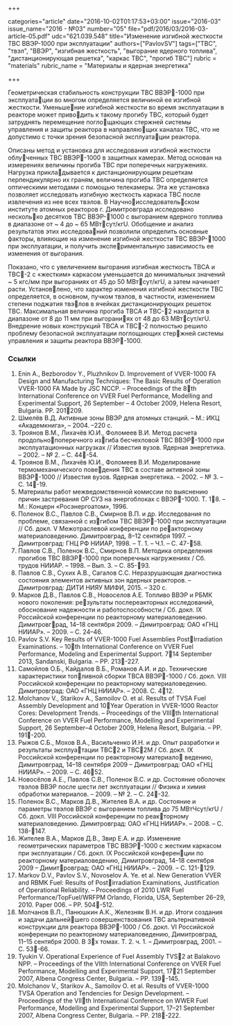 +++

categories="article"
date="2016-10-02T01:17:53+03:00"
issue="2016-03"
issue_name="2016 - №03"
number="05"
file="pdf/2016/03/2016-03-article-05.pdf"
udc="621.039.548"
title="Изменение изгибной жесткости ТВС ВВЭР-1000 при эксплуатации"
authors=["PavlovSV"]
tags=["ТВС", "твэл", "ВВЭР", "изгибная жесткость", "выгорание ядерного топлива", "дистанционирующая решетка", "каркас ТВС", "прогиб ТВС"]
rubric = "materials"
rubric_name = "Материалы и ядерная энергетика"

+++

Геометрическая стабильность конструкции ТВС ВВЭР-1000 при эксплуатации во многом определяется величиной ее изгибной жесткости.
Уменьшение изгибной жесткости во время эксплуатации в реакторе может приводить к такому прогибу ТВС, который будет затруднять перемещение поглощающих стержней системы управления и защиты реактора в направляющих каналах ТВС, что не допустимо с точки зрения безопасной эксплуатации реактора.

Описаны метод и установка для исследования изгибной жесткости облученных ТВС ВВЭР-1000 в защитных камерах. 
Метод основан на измерениях величины прогиба ТВС при поперечных нагружениях. 
Нагрузка прикладывается к дистанционирующим решеткам перпендикулярно их граням, величина прогиба ТВС определяется оптическими методами с помощью телекамеры. 
Эта же установка позволяет исследовать изгибную жесткость каркаса ТВС после извлечения из нее всех твэлов. 
В Научноисследовательском институте атомных реакторов г. Димитровграда исследовано несколько десятков ТВС ВВЭР-1000 с выгоранием ядерного топлива в диапазоне от ~ 4 до ~ 65 МВт⋅сут/кгU. 
Обобщение и анализ результатов этих исследований позволили определить основные факторы, влияющие на изменение изгибной жесткости ТВС ВВЭР-1000 при эксплуатации, и получить экспериментальную зависимость ее изменения от выгорания.

Показано, что с увеличением выгорания изгибная жесткость ТВСА и ТВС-2 с «жестким» каркасом уменьшается до минимальных значений ~ 5 кгс/мм при выгораниях от 45 до 50 МВт⋅сут/кгU, а затем начинает расти. 
Установлено, что характер изменения изгибной жесткости ТВС определяется, в основном, пучком твэлов, в частности, изменением степени поджатия твэлов в ячейках дистанционирующих решеток ТВС. 
Максимальная величина прогиба ТВСА и ТВС-2 находится в диапазоне от 8 до 11 мм при выгораниях от 48 до 63 МВт⋅сут/кгU. 
Внедрение новых конструкций ТВСА и ТВС-2 полностью решило проблему безопасной эксплуатации поглощающих стержней системы управления и защиты реактора ВВЭР-1000.

### Ссылки

1. Enin A., Bezborodov Y., Pluzhnikov D. Improvement of VVER-1000 FA Design and Manufacturing Techniques: The Basic Results of Operation VVER-1000 FA Made by JSC NCCP. – Proceedings of the 8th International Conference on VVER Fuel Performance, Modelling and Experimental Support, 26 September – 4 October 2009, Helena Resort, Bulgaria. РP. 201209.
2. Шмелёв В.Д. Активные зоны ВВЭР для атомных станций. – М.: ИКЦ «Академкнига», – 2004. –220 с.
3. Троянов В.М., Лихачёв Ю.И., Фоломеев В.И. Метод расчета продольнопоперечного изгиба бесчехловой ТВС ВВЭР-1000 при эксплуатационных нагрузках // Известия вузов. Ядерная энергетика. – 2002. – № 2. – С. 44-54.
4. Троянов В.М., Лихачёв Ю.И., Фоломеев В.И. Моделирование термомеханического поведения ТВС в составе активной зоны ВВЭР-1000 // Известия вузов. Ядерная энергетика. – 2002. – № 3. – С. 14-19.
5. Материалы работ межведомственной комиссии по выяснению причин застревания ОР СУЗ на энергоблоках с ВВЭР-1000. Т. 18. – М.: Концерн «Росэнергоатом», 1996.
6. Поленок В.С., Павлов С.В., Смирнов В.П. и др. Исследования по проблеме, связанной с изгибом ТВС ВВЭР-1000 при эксплуатации // Сб. докл. V Межотраслевой конференции по реакторному материаловедению. Димитровград, 8–12 сентября 1997. – Димитровград: ГНЦ РФ НИИАР, 1998. – Т. 1. – Ч.1. – С. 47-58.
7. Павлов С.В., Поленок В.С., Смирнов В.П. Методика определения прогибов ТВС ВВЭР-1000 при поперечных нагружениях / Сб. трудов НИИАР. – 1998. – Вып. 3. – С. 85-93.
8. Павлов С.В., Сухих А.В., Сагалов С.С. Неразрушающая диагностика состояния элементов активных зон ядерных реакторов. – Димитровград: ДИТИ НИЯУ МИФИ, 2015. – 320 с.
9. Марков Д.В., Павлов С.В., Новоселов А.Е. Топливо ВВЭР и РБМК нового поколения: результаты послереакторных исследований, обоснование надежности и работоспособности / Сб. докл. IX Российской конференции по реакторному материаловедению. Димитровград, 14–18 сентября 2009. – Димитровград: ОАО «ГНЦ НИИАР». – 2009. – С. 24–46.
10. Pavlov S.V. Key Results of VVER-1000 Fuel Assemblies PostIrradiation Examinations. – 10th International Conference on VVER Fuel Performance, Modeling and Experimental Support. 714 September 2013, Sandanski, Bulgaria. – PP. 213-227.
11. Самойлов О.Б., Кайдалов В.Б., Романов А.И. и др. Технические характеристики топливной сборки ТВСА ВВЭР-1000 / Сб. докл. VIII Российской конференции по реакторному материаловедению. Димитровград: ОАО «ГНЦ НИИАР». – 2008. С. 412.
12. Molchanov V., Starikov A., Samoilov O. et al. Results of TVSA Fuel Assembly Development and 10Year Operation in VVER-1000 Reactor Cores: Development Trends. – Proceedings of the VIIIth International Conference on VVER Fuel Performance, Modelling and Experimental Support, 26 September–4 October 2009, Helena Resort, Bulgaria. – PР. 191-200.
13. Рыжов С.Б., Мохов В.А., Васильченко И.Н. и др. Опыт разработки и результаты эксплуатации ТВС2 и ТВС2М / Сб. докл. IX Российской конференции по реакторному материало ведению, Димитровград, 14–18 сентября 2009 – Димитровград: ОАО «ГНЦ НИИАР». – 2009. – С. 4652.
14. Новосёлов А.Е., Павлов С.В., Поленок В.С. и др. Состояние оболочек твэлов ВВЭР после шести лет эксплуатации // Физика и химия обработки материалов. – 2009. – № 2. – С. 24-32.
15. Поленок В.С., Марков Д.В., Жителев В.А. и др. Состояние и параметры твэлов ВВЭР с выгоранием топлива до 75 МВтЧсут/кгU / Сб. докл. VIII Российской конференции по реакторному материаловедению. Димитровград: ОАО «ГНЦ НИИАР». – 2008. – С. 138-147.
16. Жителев В.А., Марков Д.В., Звир Е.А. и др. Изменение геометрических параметров ТВС ВВЭР-1000 с жестким каркасом при эксплуатации / Сб. докл. IX Российской конференции по реакторному материаловедению, Димитровград, 14–18 сентября 2009 – Димитровград: ОАО «ГНЦ НИИАР». – 2009. – С. 121-129.
17. Markov D.V., Pavlov S.V., Novoselov A. Ye. et al. New Generation VVER and RBMK Fuel: Results of Postirradiation Examinations, Justification of Operational Reliability. – Proceedings of 2010 LWR Fuel Performance/TopFuel/WRFPM Orlando, Florida, USA, September 26–29, 2010. Paper 006. – РP. 504-512.
18. Молчанов В.Л., Панюшкин А.К., Железняк В.Н. и др. Итоги создания и задачи дальнейшего совершенствования ТВС альтернативной конструкции для реактора ВВЭР-1000 / Сб. докл. VI Российской конференции по реакторному материаловедению, Димитровград, 11–15 сентября 2000. В 3х томах. Т. 2. ч. 1. – Димитровград, 2001. – С. 53-66.
19. Tyukin V. Operational Experience of Fuel Assembly TVS2 at Balakovo NPP. – Proceedings of the VIIth International Conference on VVER Fuel Performance, Modelling and Experimental Support, 1721 September 2007, Albena Congress Center, Bulgaria. – PP. 139-145.
20. Molchanov V., Starikov A., Samoilov O. et al. Results of VVER-1000 TVSA Operation and Tendencies for Design Development. – Proceedings of the VIIth International Conference on WWER Fuel Performance, Modelling and Experimental Support, 17–21 September 2007, Albena Congress Center, Bulgaria. – PP. 218-222.